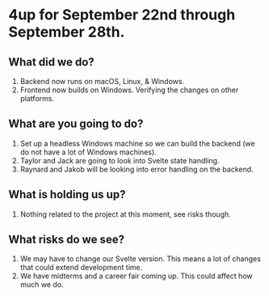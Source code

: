 # 4up for September 22nd through September 28th.
 
## What did we do?
1. Backend now runs on macOS, Linux, & Windows.
2. Frontend now builds on Windows. Verifying the changes on other platforms.

## What are you going to do?
1. Set up a headless Windows machine so we can build the backend (we do not have a lot of Windows machines).
2. Taylor and Jack are going to look into Svelte state handling.
3. Raynard and Jakob will be looking into error handling on the backend.

## What is holding us up?
1. Nothing related to the project at this moment, see risks though.

## What risks do we see?
1. We may have to change our Svelte version. This means a lot of changes that could extend development time.
2. We have midterms and a career fair coming up. This could affect how much we do.
